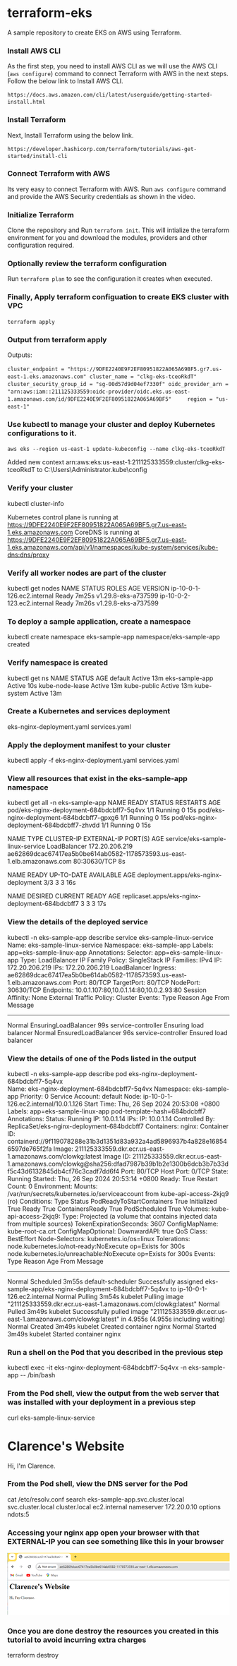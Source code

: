 # terraform-eks
A sample repository to create EKS on AWS using Terraform.

### Install AWS CLI 
As the first step, you need to install AWS CLI as we will use the AWS CLI (`aws configure`) command to connect Terraform with AWS in the next steps.
Follow the below link to Install AWS CLI.
```
https://docs.aws.amazon.com/cli/latest/userguide/getting-started-install.html
```
### Install Terraform
Next, Install Terraform using the below link.
```
https://developer.hashicorp.com/terraform/tutorials/aws-get-started/install-cli
```
### Connect Terraform with AWS
Its very easy to connect Terraform with AWS. Run `aws configure` command and provide the AWS Security credentials as shown in the video.

### Initialize Terraform
Clone the repository and Run `terraform init`. This will intialize the terraform environment for you and download the modules, providers and other configuration required.

### Optionally review the terraform configuration
Run `terraform plan` to see the configuration it creates when executed.

### Finally, Apply terraform configuation to create EKS cluster with VPC 
`terraform apply`

### Output from terraform apply
Outputs:

`cluster_endpoint = "https://9DFE2240E9F2EF80951822A065A69BF5.gr7.us-east-1.eks.amazonaws.com"
cluster_name = "clkg-eks-tceoRkdT"
cluster_security_group_id = "sg-00d57d9d04ef7330f"
oidc_provider_arn = "arn:aws:iam::211125333559:oidc-provider/oidc.eks.us-east-1.amazonaws.com/id/9DFE2240E9F2EF80951822A065A69BF5"    
region = "us-east-1"`

### Use kubectl to manage your cluster and deploy Kubernetes configurations to it.
`aws eks --region us-east-1 update-kubeconfig --name clkg-eks-tceoRkdT`

Added new context arn:aws:eks:us-east-1:211125333559:cluster/clkg-eks-tceoRkdT to C:\Users\Administrator\.kube\config

### Verify your cluster
kubectl cluster-info

Kubernetes control plane is running at https://9DFE2240E9F2EF80951822A065A69BF5.gr7.us-east-1.eks.amazonaws.com
CoreDNS is running at https://9DFE2240E9F2EF80951822A065A69BF5.gr7.us-east-1.eks.amazonaws.com/api/v1/namespaces/kube-system/services/kube-dns:dns/proxy

### Verify all worker nodes are part of the cluster
kubectl get nodes
NAME                         STATUS   ROLES    AGE     VERSION
ip-10-0-1-126.ec2.internal   Ready    <none>   7m25s   v1.29.8-eks-a737599
ip-10-0-2-123.ec2.internal   Ready    <none>   7m26s   v1.29.8-eks-a737599

### To deploy a sample application, create a namespace
kubectl create namespace eks-sample-app
namespace/eks-sample-app created

### Verify namespace is created
kubectl get ns
NAME              STATUS   AGE
default           Active   13m
eks-sample-app    Active   10s
kube-node-lease   Active   13m
kube-public       Active   13m
kube-system       Active   13m

### Create a Kubernetes and services deployment
eks-nginx-deployment.yaml
services.yaml

### Apply the deployment manifest to your cluster
kubectl apply -f eks-nginx-deployment.yaml services.yaml

### View all resources that exist in the eks-sample-app namespace
kubectl get all -n eks-sample-app
NAME                                        READY   STATUS    RESTARTS   AGE
pod/eks-nginx-deployment-684bdcbff7-5q4vx   1/1     Running   0          15s
pod/eks-nginx-deployment-684bdcbff7-gpxg6   1/1     Running   0          15s
pod/eks-nginx-deployment-684bdcbff7-zhvdd   1/1     Running   0          15s

NAME                               TYPE           CLUSTER-IP       EXTERNAL-IP                                                               PORT(S)        AGE
service/eks-sample-linux-service   LoadBalancer   172.20.206.219   ae62869dcac67417ea5b0be614ab0582-1178573593.us-east-1.elb.amazonaws.com   80:30630/TCP   8s

NAME                                   READY   UP-TO-DATE   AVAILABLE   AGE
deployment.apps/eks-nginx-deployment   3/3     3            3           16s

NAME                                              DESIRED   CURRENT   READY   AGE
replicaset.apps/eks-nginx-deployment-684bdcbff7   3         3         3       17s

### View the details of the deployed service
kubectl -n eks-sample-app describe service eks-sample-linux-service
Name:                     eks-sample-linux-service
Namespace:                eks-sample-app
Labels:                   app=eks-sample-linux-app
Annotations:              <none>
Selector:                 app=eks-sample-linux-app
Type:                     LoadBalancer
IP Family Policy:         SingleStack
IP Families:              IPv4
IP:                       172.20.206.219
IPs:                      172.20.206.219
LoadBalancer Ingress:     ae62869dcac67417ea5b0be614ab0582-1178573593.us-east-1.elb.amazonaws.com
Port:                     <unset>  80/TCP
TargetPort:               80/TCP
NodePort:                 <unset>  30630/TCP
Endpoints:                10.0.1.107:80,10.0.1.14:80,10.0.2.93:80
Session Affinity:         None
External Traffic Policy:  Cluster
Events:
  Type    Reason                Age   From                Message
  ----    ------                ----  ----                -------
  Normal  EnsuringLoadBalancer  99s   service-controller  Ensuring load balancer
  Normal  EnsuredLoadBalancer   96s   service-controller  Ensured load balancer

### View the details of one of the Pods listed in the output
kubectl -n eks-sample-app describe pod eks-nginx-deployment-684bdcbff7-5q4vx    
Name:             eks-nginx-deployment-684bdcbff7-5q4vx
Namespace:        eks-sample-app
Priority:         0
Service Account:  default
Node:             ip-10-0-1-126.ec2.internal/10.0.1.126
Start Time:       Thu, 26 Sep 2024 20:53:08 +0800
Labels:           app=eks-sample-linux-app
                  pod-template-hash=684bdcbff7
Annotations:      <none>
Status:           Running
IP:               10.0.1.14
IPs:
  IP:           10.0.1.14
Controlled By:  ReplicaSet/eks-nginx-deployment-684bdcbff7
Containers:
  nginx:
    Container ID:   containerd://9f119078288e31b3d1351d83a932a4ad5896937b4a828e168546597de765f2fa
    Image:          211125333559.dkr.ecr.us-east-1.amazonaws.com/clowkg:latest
    Image ID:       211125333559.dkr.ecr.us-east-1.amazonaws.com/clowkg@sha256:dfad7987b39b1b2e1300b6dcb3b7b33df5c43d6132845db4cf76c3cadf7dd6f4
    Port:           80/TCP
    Host Port:      0/TCP
    State:          Running
      Started:      Thu, 26 Sep 2024 20:53:14 +0800
    Ready:          True
    Restart Count:  0
    Environment:    <none>
    Mounts:
      /var/run/secrets/kubernetes.io/serviceaccount from kube-api-access-2kjq9 (ro)
Conditions:
  Type                        Status
  PodReadyToStartContainers   True
  Initialized                 True
  Ready                       True
  ContainersReady             True
  PodScheduled                True
Volumes:
  kube-api-access-2kjq9:
    Type:                    Projected (a volume that contains injected data from multiple sources)
    TokenExpirationSeconds:  3607
    ConfigMapName:           kube-root-ca.crt
    ConfigMapOptional:       <nil>
    DownwardAPI:             true
QoS Class:                   BestEffort
Node-Selectors:              kubernetes.io/os=linux
Tolerations:                 node.kubernetes.io/not-ready:NoExecute op=Exists for 300s
                             node.kubernetes.io/unreachable:NoExecute op=Exists for 300s
Events:
  Type    Reason     Age    From               Message
  ----    ------     ----   ----               -------
  Normal  Scheduled  3m55s  default-scheduler  Successfully assigned eks-sample-app/eks-nginx-deployment-684bdcbff7-5q4vx to ip-10-0-1-126.ec2.internal
  Normal  Pulling    3m54s  kubelet            Pulling image "211125333559.dkr.ecr.us-east-1.amazonaws.com/clowkg:latest"
  Normal  Pulled     3m49s  kubelet            Successfully pulled image "211125333559.dkr.ecr.us-east-1.amazonaws.com/clowkg:latest" in 4.955s (4.955s including waiting)
  Normal  Created    3m49s  kubelet            Created container nginx
  Normal  Started    3m49s  kubelet            Started container nginx

### Run a shell on the Pod that you described in the previous step
kubectl exec -it eks-nginx-deployment-684bdcbff7-5q4vx -n eks-sample-app -- /bin/bash

### From the Pod shell, view the output from the web server that was installed with your deployment in a previous step
curl eks-sample-linux-service
<html>
    <body>
        <h1>Clarence's Website</h1>
        <p>Hi, I'm Clarence.</p>
    </body>
</html>

### From the Pod shell, view the DNS server for the Pod
cat /etc/resolv.conf
search eks-sample-app.svc.cluster.local svc.cluster.local cluster.local ec2.internal
nameserver 172.20.0.10
options ndots:5

### Accessing your nginx app open your browser with that EXTERNAL-IP you can see something like this in your browser

![alt text](image-1.png)

### Once you are done destroy the resources you created in this tutorial to avoid incurring extra charges
terraform destroy






